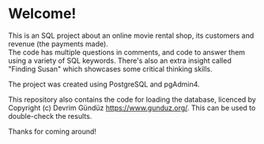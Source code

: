 # Welcome!

This is an SQL project about an online movie rental shop, its customers and revenue (the payments made).\
The code has multiple questions in comments, and code to answer them using a variety of SQL keywords. There's also an extra insight called "Finding Susan" which showcases some critical thinking skills.

The project was created using PostgreSQL and pgAdmin4.

This repository also contains the code for loading the database, licenced by Copyright (c) Devrim Gündüz <https://www.gunduz.org/>. This can be used to double-check the results.

Thanks for coming around!
